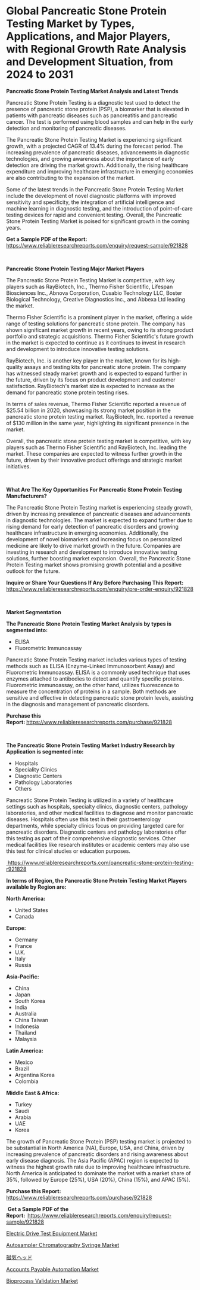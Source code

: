 <p><h1>Global Pancreatic Stone Protein Testing Market by Types, Applications, and Major Players, with Regional Growth Rate Analysis and Development Situation, from 2024 to 2031</h1></p><p><strong>Pancreatic Stone Protein Testing Market Analysis and Latest Trends</strong></p>
<p><p>Pancreatic Stone Protein Testing is a diagnostic test used to detect the presence of pancreatic stone protein (PSP), a biomarker that is elevated in patients with pancreatic diseases such as pancreatitis and pancreatic cancer. The test is performed using blood samples and can help in the early detection and monitoring of pancreatic diseases.</p><p>The Pancreatic Stone Protein Testing Market is experiencing significant growth, with a projected CAGR of 13.4% during the forecast period. The increasing prevalence of pancreatic diseases, advancements in diagnostic technologies, and growing awareness about the importance of early detection are driving the market growth. Additionally, the rising healthcare expenditure and improving healthcare infrastructure in emerging economies are also contributing to the expansion of the market.</p><p>Some of the latest trends in the Pancreatic Stone Protein Testing Market include the development of novel diagnostic platforms with improved sensitivity and specificity, the integration of artificial intelligence and machine learning in diagnostic testing, and the introduction of point-of-care testing devices for rapid and convenient testing. Overall, the Pancreatic Stone Protein Testing Market is poised for significant growth in the coming years.</p></p>
<p><strong>Get a Sample PDF of the Report:&nbsp;</strong> <a href="https://www.reliableresearchreports.com/enquiry/request-sample/921828">https://www.reliableresearchreports.com/enquiry/request-sample/921828</a></p>
<p>&nbsp;</p>
<p><strong>Pancreatic Stone Protein Testing Major Market Players</strong></p>
<p><p>The Pancreatic Stone Protein Testing Market is competitive, with key players such as RayBiotech, Inc., Thermo Fisher Scientific, Lifespan Biosciences Inc., Abnova Corporation, Cusabio Technology LLC, Boster Biological Technology, Creative Diagnostics Inc., and Abbexa Ltd leading the market.</p><p>Thermo Fisher Scientific is a prominent player in the market, offering a wide range of testing solutions for pancreatic stone protein. The company has shown significant market growth in recent years, owing to its strong product portfolio and strategic acquisitions. Thermo Fisher Scientific's future growth in the market is expected to continue as it continues to invest in research and development to introduce innovative testing solutions.</p><p>RayBiotech, Inc. is another key player in the market, known for its high-quality assays and testing kits for pancreatic stone protein. The company has witnessed steady market growth and is expected to expand further in the future, driven by its focus on product development and customer satisfaction. RayBiotech's market size is expected to increase as the demand for pancreatic stone protein testing rises.</p><p>In terms of sales revenue, Thermo Fisher Scientific reported a revenue of $25.54 billion in 2020, showcasing its strong market position in the pancreatic stone protein testing market. RayBiotech, Inc. reported a revenue of $130 million in the same year, highlighting its significant presence in the market.</p><p>Overall, the pancreatic stone protein testing market is competitive, with key players such as Thermo Fisher Scientific and RayBiotech, Inc. leading the market. These companies are expected to witness further growth in the future, driven by their innovative product offerings and strategic market initiatives.</p></p>
<p>&nbsp;</p>
<p><strong>What Are The Key Opportunities For Pancreatic Stone Protein Testing Manufacturers?</strong></p>
<p><p>The Pancreatic Stone Protein Testing market is experiencing steady growth, driven by increasing prevalence of pancreatic diseases and advancements in diagnostic technologies. The market is expected to expand further due to rising demand for early detection of pancreatic disorders and growing healthcare infrastructure in emerging economies. Additionally, the development of novel biomarkers and increasing focus on personalized medicine are likely to drive market growth in the future. Companies are investing in research and development to introduce innovative testing solutions, further boosting market expansion. Overall, the Pancreatic Stone Protein Testing market shows promising growth potential and a positive outlook for the future.</p></p>
<p><strong>Inquire or Share Your Questions If Any Before Purchasing This Report:</strong> <a href="https://www.reliableresearchreports.com/enquiry/pre-order-enquiry/921828">https://www.reliableresearchreports.com/enquiry/pre-order-enquiry/921828</a></p>
<p>&nbsp;</p>
<p><strong>Market Segmentation</strong></p>
<p><strong>The Pancreatic Stone Protein Testing Market Analysis by types is segmented into:</strong></p>
<p><ul><li>ELISA</li><li>Fluorometric Immunoassay</li></ul></p>
<p><p>Pancreatic Stone Protein Testing market includes various types of testing methods such as ELISA (Enzyme-Linked Immunosorbent Assay) and Fluorometric Immunoassay. ELISA is a commonly used technique that uses enzymes attached to antibodies to detect and quantify specific proteins. Fluorometric immunoassay, on the other hand, utilizes fluorescence to measure the concentration of proteins in a sample. Both methods are sensitive and effective in detecting pancreatic stone protein levels, assisting in the diagnosis and management of pancreatic disorders.</p></p>
<p><strong>Purchase this Report:&nbsp;</strong><a href="https://www.reliableresearchreports.com/purchase/921828">https://www.reliableresearchreports.com/purchase/921828</a></p>
<p>&nbsp;</p>
<p><strong>The Pancreatic Stone Protein Testing Market Industry Research by Application is segmented into:</strong></p>
<p><ul><li>Hospitals</li><li>Speciality Clinics</li><li>Diagnostic Centers</li><li>Pathology Laboratories</li><li>Others</li></ul></p>
<p><p>Pancreatic Stone Protein Testing is utilized in a variety of healthcare settings such as hospitals, specialty clinics, diagnostic centers, pathology laboratories, and other medical facilities to diagnose and monitor pancreatic diseases. Hospitals often use this test in their gastroenterology departments, while specialty clinics focus on providing targeted care for pancreatic disorders. Diagnostic centers and pathology laboratories offer this testing as part of their comprehensive diagnostic services. Other medical facilities like research institutes or academic centers may also use this test for clinical studies or education purposes.</p></p>
<p><a href="https://www.reliableresearchreports.com/pancreatic-stone-protein-testing-r921828">&nbsp;https://www.reliableresearchreports.com/pancreatic-stone-protein-testing-r921828</a></p>
<p><strong>In terms of Region, the Pancreatic Stone Protein Testing Market Players available by Region are:</strong></p>
<p>
    <p> <strong> North America: </strong>
        <ul>
            <li>United States</li>
            <li>Canada</li>
        </ul>
        </p> 
    <p> <strong> Europe: </strong>
        <ul>
            <li>Germany</li>
            <li>France</li>
            <li>U.K.</li>
            <li>Italy</li>
            <li>Russia</li>
        </ul>
        </p> 
    <p> <strong> Asia-Pacific: </strong>
        <ul>
            <li>China</li>
            <li>Japan</li>
            <li>South Korea</li>
            <li>India</li>
            <li>Australia</li>
            <li>China Taiwan</li>
            <li>Indonesia</li>
            <li>Thailand</li>
            <li>Malaysia</li>
        </ul>
        </p> 
    <p> <strong> Latin America: </strong>
        <ul>
            <li>Mexico</li>
            <li>Brazil</li>
            <li>Argentina Korea</li>
            <li>Colombia</li>
        </ul>
        </p> 
    <p> <strong> Middle East & Africa: </strong>
        <ul>
            <li>Turkey</li>
            <li>Saudi</li>
            <li>Arabia</li>
            <li>UAE</li>
            <li>Korea</li>
        </ul>
    </p>
    </p>
<p><p>The growth of Pancreatic Stone Protein (PSP) testing market is projected to be substantial in North America (NA), Europe, USA, and China, driven by increasing prevalence of pancreatic disorders and rising awareness about early disease diagnosis. The Asia Pacific (APAC) region is expected to witness the highest growth rate due to improving healthcare infrastructure. North America is anticipated to dominate the market with a market share of 35%, followed by Europe (25%), USA (20%), China (15%), and APAC (5%).</p></p>
<p><strong>Purchase this Report: </strong><a href="https://www.reliableresearchreports.com/purchase/921828">https://www.reliableresearchreports.com/purchase/921828</a></p>
<p>&nbsp;<strong>Get a Sample PDF of the Report:&nbsp;&nbsp;</strong><a href="https://www.reliableresearchreports.com/enquiry/request-sample/921828">https://www.reliableresearchreports.com/enquiry/request-sample/921828</a></p>
<p><strong></strong></p>
<p><p><a href="https://www.linkedin.com/pulse/electric-drive-test-equipment-market-analysis-size-global-industry-k0sie?trackingId=IxYU9t10iGXp%2BO6DNMtgEQ%3D%3D">Electric Drive Test Equipment Market</a></p><p><a href="https://www.linkedin.com/pulse/autosampler-chromatography-syringe-market-insight-trends-growth-5eumc">Autosampler Chromatography Syringe Market</a></p><p><a href="https://github.com/CieloStamm/Market-Research-Report-List-1/blob/main/330694755713.md">磁気ヘッド</a></p><p><a href="https://github.com/mharielmesa/Market-Research-Report-List-3/blob/main/accounts-payable-automation-market.md">Accounts Payable Automation Market</a></p><p><a href="https://github.com/suaretopek9/Market-Research-Report-List-2/blob/main/bioprocess-validation-market.md">Bioprocess Validation Market</a></p></p>